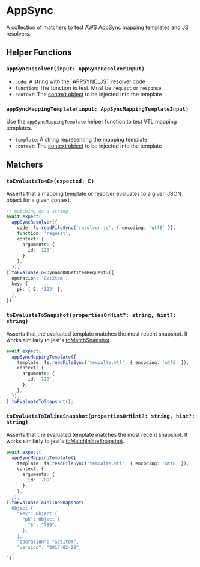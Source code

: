 # AppSync

A collection of matchers to test AWS AppSync mapping templates and JS resolvers.

## Helper Functions

### `appSyncResolver(input: AppSyncResolverInput)`

- `code`: A string with the `APPSYNC_JS`` resolver code
- `function`: The function to test. Must be `request` or `response`.
- `context`: The [context object](https://docs.aws.amazon.com/appsync/latest/devguide/resolver-context-reference-js.html) to be injected into the template

### `appSyncMappingTemplate(input: AppSyncMappingTemplateInput)`

Use the `appSyncMappingTemplate` helper function to test VTL mapping templates.

- `template`: A string representing the mapping template
- `context`: The [context object](https://docs.aws.amazon.com/appsync/latest/devguide/resolver-context-reference.html#accessing-the-context) to be injected into the template

## Matchers

### `toEvaluateTo<E>(expected: E)`

Asserts that a mapping template or resolver evaluates to a given JSON object for a given context.

```typescript
// matching as a string
await expect(
  appSyncResolver({
    code: fs.readFileSync('resolver.js', { encoding: 'utf8' }),
    function: 'request',
    context: {
      arguments: {
        id: '123',
      },
    },
  }),
).toEvaluateTo<DynamoDBGetItemRequest>({
  operation: 'GetItem',
  key: {
    pk: { S: '123' },
  },
});
```

### `toEvaluateToSnapshot(propertiesOrHint?: string, hint?: string)`

Asserts that the evaluated template matches the most recent snapshot. It works similarly to jest's [toMatchSnapshot](https://jestjs.io/docs/expect#tomatchsnapshotpropertymatchers-hint).

```typescript
await expect(
  appSyncMappingTemplate({
    template: fs.readFileSync('tempalte.vtl', { encoding: 'utf8' }),
    context: {
      arguments: {
        id: '123',
      },
    },
  }),
).toEvaluateToSnapshot();
```

### `toEvaluateToInlineSnapshot(propertiesOrHint?: string, hint?: string)`

Asserts that the evaluated template matches the most recent snapshot. It works similarly to jest's [toMatchInlineSnapshot](https://jestjs.io/docs/expect#tomatchinlinesnapshotpropertymatchers-inlinesnapshot).

```typescript
await expect(
  appSyncMappingTemplate({
    template: fs.readFileSync('tempalte.vtl', { encoding: 'utf8' }),
    context: {
      arguments: {
        id: '789',
      },
    },
  }),
).toEvaluateToInlineSnapshot(`
  Object {
    "key": Object {
      "pk": Object {
        "S": "789",
      },
    },
    "operation": "GetItem",
    "version": "2017-02-28",
  }
`);
```
